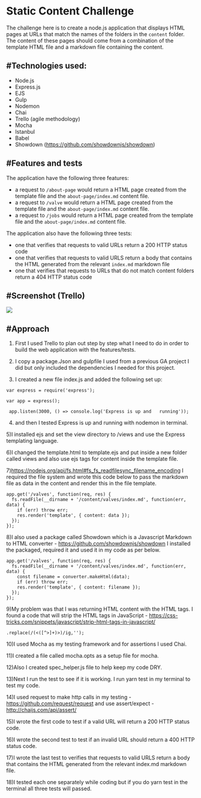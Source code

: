 # Static Content Challenge

The challenge here is to create a node.js application that displays HTML pages at URLs that match the names of the folders in the `content` folder. The content of these pages should come from a combination of the template HTML file and a markdown file containing the content.

## #Technologies used:
* Node.js
* Express.js
* EJS
* Gulp
* Nodemon
* Chai
* Trello (agile methodology)
* Mocha
* Istanbul
* Babel
* Showdown (https://github.com/showdownjs/showdown) 

## #Features and tests 
The application have the following three features: 

* a request to `/about-page` would return a HTML page created from the template file and the `about-page/index.md` content file.
* a request to `/valve` would return a HTML page created from the template file and the `about-page/index.md` content file.
* a request to `/jobs` would return a HTML page created from the template file and the `about-page/index.md` content file.

The application also have the following three tests:

* one that verifies that requests to valid URLs return a 200 HTTP status code
* one that verifies that requests to valid URLS return a body that contains the HTML generated from the relevant `index.md` markdown file
* one that verifies that requests to URLs that do not match content folders return a 404 HTTP status code 

## #Screenshot (Trello) 

![](https://i.imgur.com/MeiuKx8.png)

## #Approach 

1) First I used Trello to plan out step by step what I need to do in order to build the web application with the features/tests. 

2) I copy a package.Json and gulpfile I used from a previous GA project I did but only included the dependencies I needed for this project. 

3) I created a new file index.js and added the following set up: 

``` 
var express = require('express');
 
var app = express();
 
 app.listen(3000, () => console.log('Express is up and   running')); 

```
4)  and then I tested Express is up and running with nodemon in terminal. 

5)I installed ejs and set the view directory to /views and use the Express templating language. 

6)I changed the template.html to template.ejs and put inside a new folder called views and also use ejs tags for content inside the template file. 

7)https://nodejs.org/api/fs.html#fs_fs_readfilesync_filename_encoding 
I required the file system and wrote this code below to pass the markdown file as data in the content and render this in the file template. 

```
app.get('/valves', function(req, res) {
  fs.readFile(__dirname + '/content/valves/index.md', function(err, data) {
    if (err) throw err;
    res.render('template', { content: data });
  });
});
```

8)I also used a package called 
Showdown which is a Javascript Markdown to HTML converter -
https://github.com/showdownjs/showdown I installed the packaged, required it and used it in my code as per below. 

```
app.get('/valves', function(req, res) {
  fs.readFile(__dirname + '/content/valves/index.md', function(err, data) {
    const filename = converter.makeHtml(data);
    if (err) throw err;
    res.render('template', { content: filename });
  });
});

```

9)My problem was that I was returning HTML content with the HTML tags. I found a code that will strip the HTML tags in JavaScript - https://css-tricks.com/snippets/javascript/strip-html-tags-in-javascript/ 

```
.replace(/(<([^>]+)>)/ig,'');

```

10)I used Mocha as my testing framework and for assertions I used Chai.

11)I created a file called mocha.opts as a setup file for mocha. 

12)Also I created spec_helper.js file to help keep my code DRY. 

13)Next I run the test to see if it is working. I run yarn test in my terminal to test my code. 

14)I used request to make http calls in my testing 
-https://github.com/request/request 
and use assert/expect - http://chaijs.com/api/assert/

15)I wrote the first code to test if a valid URL will return a 200 HTTP status code. 

16)I wrote the second test to test if an invalid URL should return a 400 HTTP status code. 

17)I wrote the last test to verifies that requests to valid URLS return a body that contains the HTML generated from the relevant index.md markdown file.

18)I tested each one separately while coding but if you do yarn test in the terminal all three tests will passed.
 

